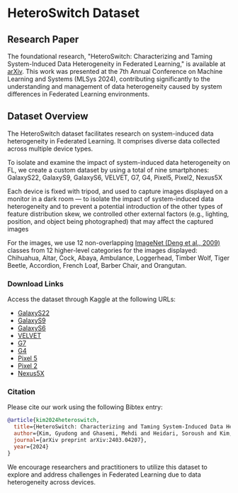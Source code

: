 # HeteroSwitch Dataset

## Research Paper
The foundational research, "HeteroSwitch: Characterizing and Taming System-Induced Data Heterogeneity in Federated Learning," is available at [arXiv](https://arxiv.org/abs/2403.04207). This work was presented at the 7th Annual Conference on Machine Learning and Systems (MLSys 2024), contributing significantly to the understanding and management of data heterogeneity caused by system differences in Federated Learning environments.

## Dataset Overview
The HeteroSwitch dataset facilitates research on system-induced data heterogeneity in Federated Learning. It comprises diverse data collected across multiple device types.

To isolate and examine the impact of system-induced data heterogeneity on FL, we create a custom dataset by using a total of nine smartphones: GalaxyS22, GalaxyS9, GalaxyS6, VELVET, G7,  G4,  Pixel5, Pixel2, Nexus5X

Each device is fixed with tripod, and used to capture images displayed on a monitor in a dark room — to isolate the impact of system-induced data heterogeneity and to prevent a potential introduction of the other types of feature distribution skew, we controlled other external factors (e.g., lighting, position, and object being photographed) that may affect the captured images

For the images, we use 12 non-overlapping [ImageNet (Deng et al., 2009)](https://www.image-net.org/) classes from 12 higher-level categories for the images displayed: Chihuahua, Altar, Cock, Abaya, Ambulance, Loggerhead, Timber Wolf, Tiger Beetle, Accordion, French Loaf, Barber Chair, and Orangutan.


### Download Links
Access the dataset through Kaggle at the following URLs:
- [GalaxyS22](https://www.kaggle.com/datasets/kimgyudong/heteroswitch-galaxys22)
- [GalaxyS9](https://www.kaggle.com/datasets/kimgyudong/heteroswitch-galaxys9)
- [GalaxyS6](https://www.kaggle.com/datasets/kimgyudong/heteroswitch-galaxys6)
- [VELVET](https://www.kaggle.com/datasets/kimgyudong/heteroswitch-velvet)
- [G7](https://www.kaggle.com/datasets/kimgyudong/heteroswitch-g7)
- [G4](https://www.kaggle.com/datasets/kimgyudong/heteroswitch-g4)
- [Pixel 5](https://www.kaggle.com/datasets/kimgyudong/heteroswitch-pixel5)
- [Pixel 2](https://www.kaggle.com/datasets/kimgyudong/heteroswitch-pixel2)
- [Nexus5X](https://www.kaggle.com/datasets/kimgyudong/heteroswitch-nexus5x)

### Citation
Please cite our work using the following Bibtex entry:
```bibtex
@article{kim2024heteroswitch,
  title={HeteroSwitch: Characterizing and Taming System-Induced Data Heterogeneity in Federated Learning},
  author={Kim, Gyudong and Ghasemi, Mehdi and Heidari, Soroush and Kim, Seungryong and Kim, Young Geun and Vrudhula, Sarma and Wu, Carole-Jean},
  journal={arXiv preprint arXiv:2403.04207},
  year={2024}
}
```

We encourage researchers and practitioners to utilize this dataset to explore and address challenges in Federated Learning due to data heterogeneity across devices.
